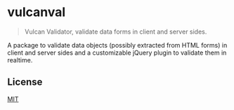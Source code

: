 # vulcanval

> Vulcan Validator, validate data forms in client and server sides.

A package to validate data objects (possibly extracted from HTML forms) in client and server sides and a customizable jQuery plugin to validate them in realtime.

## License

[MIT](https://github.com/vulcan-estudios/vulcanval/blob/master/LICENSE)

